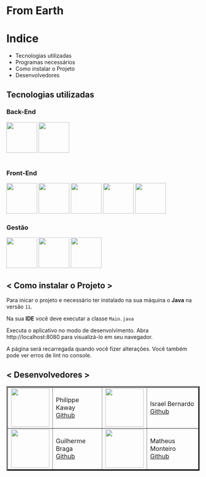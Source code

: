 # From Earth

# Indice

- Tecnologias utilizadas
- Programas necessários
- Como instalar o Projeto
- Desenvolvedores

## Tecnologias utilizadas

### Back-End
<div style="display: inline_block">
<img src="https://cdn.jsdelivr.net/gh/devicons/devicon/icons/java/java-original-wordmark.svg" width="80px"/>
<img src="https://cdn.jsdelivr.net/gh/devicons/devicon/icons/spring/spring-original-wordmark.svg" width="80px" />
</div><br>

### Front-End
<div style="display: inline_block">
<img src="https://cdn.jsdelivr.net/gh/devicons/devicon/icons/html5/html5-original-wordmark.svg" width="80px"/>
<img src="https://cdn.jsdelivr.net/gh/devicons/devicon/icons/css3/css3-original-wordmark.svg" width="80px"/>
<img src="https://cdn.jsdelivr.net/gh/devicons/devicon/icons/bootstrap/bootstrap-plain-wordmark.svg" width="80px"/>
<img src="https://cdn.jsdelivr.net/gh/devicons/devicon/icons/react/react-original.svg" width="80px" />
<img src="https://cdn.jsdelivr.net/gh/devicons/devicon/icons/typescript/typescript-original.svg" width="80px" />

### Gestão
<div style="display: inline_block">
<img src="https://cdn.jsdelivr.net/gh/devicons/devicon/icons/git/git-plain-wordmark.svg" width="80px"/>
<img src="https://cdn.jsdelivr.net/gh/devicons/devicon/icons/github/github-original-wordmark.svg" width="80px" />
<img src="https://cdn.jsdelivr.net/gh/devicons/devicon/icons/figma/figma-original.svg" width="80px"/>
 
 
## < Como instalar o Projeto >
 
 Para inicar o projeto e necessário ter instalado na sua máquina o **Java** na versão `11`.
 
Na sua **IDE** você deve executar a classe `Main.java`  
 
Executa o aplicativo no modo de desenvolvimento.
Abra http://localhost:8080 para visualizá-lo em seu navegador.

A página será recarregada quando você fizer alterações.
Você também pode ver erros de lint no console.

## < Desenvolvedores >
<table border="3">
    <tr>
        <td><img src="https://github.com/Kaway-Dev.png" width="100px"></td>
        <td>Philippe Kaway<br><a href="https://github.com/Kaway-Dev">Github</a></td>
        <td><img src="https://github.com/Israelsilva02.png" width="100px"></td>
        <td>Israel Bernardo<br><a href="https://github.com/Israelsilva02">Github</a></td>
    </tr>   
      <tr>
        <td><img src="https://github.com/guilherme-braga-c.png" width="100px"></td>
        <td>Guilherme Braga<br><a href="https://github.com/guilherme-braga-c">Github</a></td>
       <td><img src="https://github.com/MatheusMMonteiro.png" width="100px"></td>
        <td>Matheus Monteiro<br><a href="https://github.com/MatheusMMonteiro">Github</a></td>
    </tr>
 </table>
